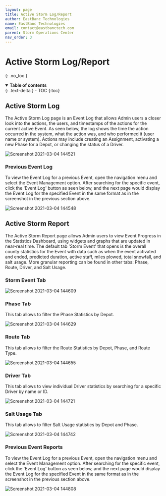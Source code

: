 ```yaml
---
layout: page
title: Active Storm Log/Report
author: EastBanc Technologies
name: EastBanc Technologies
email: contact@eastbanctech.com
parent: Storm Operations Center
nav_order: 3
---
```


# Active Storm Log/Report
{: .no_toc }

<details open markdown="block">
  <summary>
    <b>Table of contents</b>
  </summary>
  {: .text-delta }
- TOC
{:toc}
</details>

## Active Storm Log <a name="-Active-Storm-Log"></a>

The Active Storm Log page is an Event Log that allows Admin users a closer look into the actions, the users, and timestamps of the actions for the current active Event. As seen below, the log shows the time the action occurred in the system, what the action was, and who performed it (user name or system). Actions may include creating an Assignment, activating a new Phase for a Depot, or changing the status of a Driver. 

![Screenshot 2021-03-04 144521](https://user-images.githubusercontent.com/79857237/110021432-b6784100-7cf8-11eb-811c-82d58b712cb1.png)

### Previous Event Log <a name="-Previous-Event-Log"></a>

To view the Event Log for a previous Event, open the navigation menu and select the Event Management option. After searching for the specific event, click the 'Event Log' button as seen below, and the next page would display the Event Log for the specified Event in the same format as in the screenshot in the previous section above. 

![Screenshot 2021-03-04 144548](https://user-images.githubusercontent.com/79857237/110021439-b8420480-7cf8-11eb-8969-98448d54852d.png)

## Active Storm Report <a name="-Active-Storm-Report"></a>

The Active Storm Report page allows Admin users to view Event Progress in the Statistics Dashboard, using widgets and graphs that are updated in near-real time. The default tab 'Storm Event' that opens is the overall county statistics for the Event with data such as when the event activated and ended, predicted duration, active staff, miles plowed, total snowfall, and salt usage. More granular reporting can be found in other tabs: Phase, Route, Driver, and Salt Usage.

### Storm Event Tab <a name="-Storm-Event-Tab"></a>

![Screenshot 2021-03-04 144609](https://user-images.githubusercontent.com/79857237/110022717-44a0f700-7cfa-11eb-8329-f97d33dcc0f8.png)

### Phase Tab <a name="-Phase-Tab"></a>

This tab allows to filter the Phase Statistics by Depot.

![Screenshot 2021-03-04 144629](https://user-images.githubusercontent.com/79857237/110021448-bc6e2200-7cf8-11eb-8b9e-e251c7f71d86.png)

### Route Tab <a name="-Route-Tab"></a>

This tab allows to filter the Route Statistics by Depot, Phase, and Route Type. 

![Screenshot 2021-03-04 144655](https://user-images.githubusercontent.com/79857237/110021454-bed07c00-7cf8-11eb-8f8e-55c2c38ddf02.png)

### Driver Tab <a name="-Driver-Tab"></a>

This tab allows to view individual Driver statistics by searching for a specific Driver by name or ID. 

![Screenshot 2021-03-04 144721](https://user-images.githubusercontent.com/79857237/110021458-c09a3f80-7cf8-11eb-909a-0969f9a63162.png)

### Salt Usage Tab <a name="-Salt-Usage-Tab"></a>

This tab allows to filter Salt Usage statistics by Depot and Phase. 

![Screenshot 2021-03-04 144742](https://user-images.githubusercontent.com/79857237/110021469-c2fc9980-7cf8-11eb-9d85-539367d85a2e.png)

### Previous Event Reports <a name="-Previous-Event-Reports"></a>

To view the Event Log for a previous Event, open the navigation menu and select the Event Management option. After searching for the specific event, click the 'Event Log' button as seen below, and the next page would display the Event Log for the specified Event in the same format as in the screenshot in the previous section above. 

![Screenshot 2021-03-04 144808](https://user-images.githubusercontent.com/79857237/110021477-c55ef380-7cf8-11eb-9f68-0fd54c2f2205.png)
